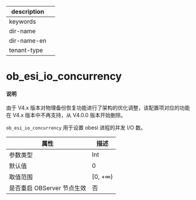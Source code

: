 |description||
|---|---|
|keywords||
|dir-name||
|dir-name-en||
|tenant-type||

# ob_esi_io_concurrency

<main id="notice" type='explain'>
<h4>说明</h4>
<p>由于 V4.x 版本对物理备份恢复功能进行了架构的优化调整，该配置项对应的功能在 V4.x 版本中不再支持，从 V4.0.0 版本开始删除。</p>
</main>

`ob_esi_io_concurrency` 用于设置 obesi 进程的并发 I/O 数。

| **属性** | **描述** |
| --- | --- |
| 参数类型 | Int |
| 默认值 | 0 |
| 取值范围 | [0, +∞) |
| 是否重启 OBServer 节点生效 | 否 |
